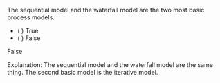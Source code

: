 <panel header="{{ icon_Q_A }} The two basic process models">

The sequential model and the waterfall model are the two most basic process models.

- ( ) True
- ( ) False

<panel type="seamless" header="{{ icon_A }} Answer" minimized>

False

Explanation: The sequential model and the waterfall model are the same thing. The second basic model is the iterative model.

</panel>
</panel>
